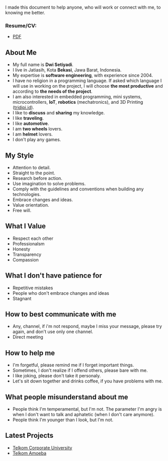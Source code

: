 I made this document to help anyone, who will work or connect with me, to knowing me better.

### Resume/CV:
* [PDF](https://github.com/dwisetiyadi/cv/raw/master/Resume-Dwi-Setiyadi.pdf)

## About Me
* My full name is **Dwi Setiyadi**.
* I live in Jatiasih, Kota **Bekasi**, Jawa Barat, Indonesia.
* My expertise is **software engineering**, with experience since 2004.
* I have no religion in a programming language. If asked which language I will use in working on the project, I will choose **the most productive** and according to **the needs of the project**.
* I am also interested in embedded programming, mini systems, microcontrollers, **IoT**, **robotics** (mechatronics), and 3D Printing ([tridipi.id](https://www.tridipi.id)).
* I like to **discuss** and **sharing** my knowledge.
* I like **traveling**.
* I like **automotive**.
* I am **two wheels** lovers.
* I am **helmet** lovers.
* I don't play any games.

## My Style
* Attention to detail.
* Straight to the point.
* Research before action.
* Use imagination to solve problems.
* Comply with the guidelines and conventions when building any technologies.
* Embrace changes and ideas.
* Value orientation.
* Free will.

## What I Value
* Respect each other
* Professionalsm
* Honesty
* Transparency
* Compassion

## What I don't have patience for
* Repetitive mistakes
* People who don't embrace changes and ideas
* Stagnant

## How to best communicate with me
* Any, channel, if i'm not respond, maybe I miss your message, please try again, and don't use only one channel.
* Direct meeting

## How to help me
* I'm forgetful, please remind me if I forget important things.
* Sometimes, I don't realize if I offend others, please bare with me.
* I like joking, please don't take it personaly.
* Let's sit down together and drinks coffee, if you have problems with me.

## What people misunderstand about me
* People think I'm temperamental, but I'm not. The parameter I'm angry is when I don't want to talk and aphatetic (when I don't care anymore).
* People think I'm younger than I look, but I'm not.

## Latest Projects
* [Telkom Corporate University](https://telkomcorpu.id/)
* [Telkom Amoeba](https://digitalamoeba.id/)
